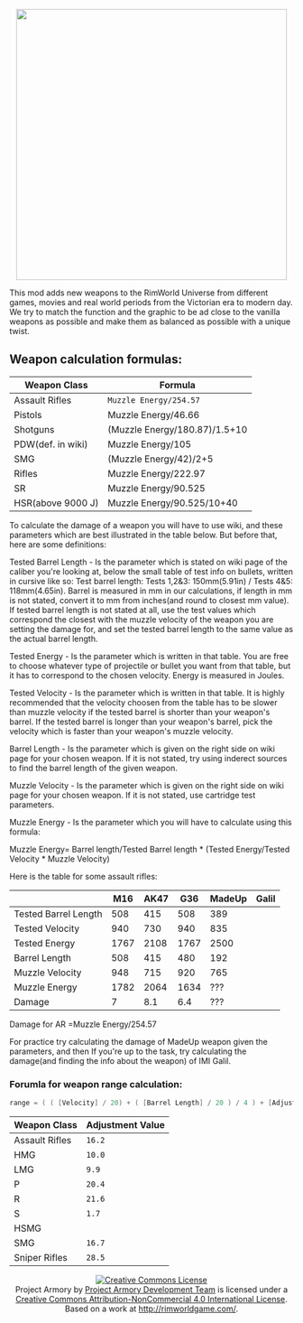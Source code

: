 <p align="center">
    <img src="https://github.com/RimWorldProjectArmory/ProjectArmory/blob/master/extras/assets/logo/logo.png?raw=true" width="480">
</p>
This mod adds new weapons to the RimWorld Universe from different games, movies and real world periods from the Victorian era to modern day. We try to match the function and the graphic to be ad close to the vanilla weapons as possible and make them as balanced as possible with a unique twist.

## Weapon calculation formulas:


| Weapon Class    | Formula                         |
|-----------------|---------------------------------|
|Assault Rifles   | `Muzzle Energy/254.57 `           |
|Pistols          | Muzzle Energy/46.66             |
|Shotguns         |(Muzzle Energy/180.87)/1.5+10    |
|PDW(def. in wiki)| Muzzle Energy/105               |
|SMG              |(Muzzle Energy/42)/2+5           |
|Rifles           | Muzzle Energy/222.97            |
|SR               | Muzzle Energy/90.525            |
|HSR(above 9000 J)| Muzzle Energy/90.525/10+40      |

To calculate the damage of a weapon you will have to use wiki, and these parameters which are best illustrated in the table below. But before that, here are some definitions:

Tested Barrel Length - Is the parameter which is stated on wiki page of the caliber you're looking at, below the small table of test info on bullets, written in cursive like so: Test barrel length: Tests 1,2&3: 150mm(5.91in) / Tests 4&5: 118mm(4.65in). Barrel is measured in mm in our calculations, if length in mm is not stated, convert it to mm from inches(and round to closest mm value). If tested barrel length is not stated at all, use the test values which correspond the closest with the muzzle velocity of the weapon you are setting the damage for, and set the tested barrel length to the same value as the actual barrel length.

Tested Energy - Is the parameter which is written in that table. You are free to choose whatever type of projectile or bullet you want from that table, but it has to correspond to the chosen velocity. Energy is measured in Joules. 

Tested Velocity - Is the parameter which is written in that table. It is highly recommended that the velocity choosen from the table has to be slower than muzzle velocity if the tested barrel is shorter than your weapon's barrel. If the tested barrel is longer than your weapon's barrel, pick the velocity which is faster than your weapon's muzzle velocity.

Barrel Length - Is the parameter which is given on the right side on wiki page for your chosen weapon. If it is not stated, try using inderect sources to find the barrel length of the given weapon. 

Muzzle Velocity - Is the parameter which is given on the right side on wiki page for your chosen weapon. If it is not stated, use cartridge test parameters. 

Muzzle Energy - Is the parameter which you will have to calculate using this formula: 

Muzzle Energy= Barrel length/Tested Barrel length * (Tested Energy/Tested Velocity * Muzzle Velocity)

Here is the table for some assault rifles:

|    |  M16 | AK47 |  G36 |MadeUp| Galil|
|----|------|------|------|------|------|
| Tested Barrel Length| 508  | 415  | 508  | 389  |      |
| Tested Velocity | 940  | 730  | 940  | 835  |      |
| Tested Energy | 1767 | 2108 | 1767 | 2500 |      |
| Barrel Length | 508  | 415  | 480  | 192  |      |
| Muzzle Velocity | 948  | 715  | 920  | 765  |      |
| Muzzle Energy | 1782 | 2064 | 1634 | ???  |      |
|Damage |  7   |  8.1 |  6.4 | ???  |      |

Damage for AR =Muzzle Energy/254.57

For practice try calculating the damage of MadeUp weapon given the parameters, and then If you're up to the task, try calculating the damage(and finding the info about the weapon) of IMI Galil. 

### Forumla for weapon range calculation:
``` c++
range = ( ( [Velocity] / 20) + ( [Barrel Length] / 20 ) / 4 ) + [Adjustment Value]
```
| Weapon Class    | Adjustment Value    |
|-----------------|---------------------|
| Assault Rifles  | `16.2`              |
| HMG             | `10.0`              |
| LMG             | `9.9`               |
| P               | `20.4`              |
| R               | `21.6`              |
| S               | `1.7`               |
| HSMG            |   	                |
| SMG             | `16.7`              |
| Sniper Rifles   | `28.5`              |

<p align="center"><a rel="license" href="http://creativecommons.org/licenses/by-nc/4.0/"><img alt="Creative Commons License" style="border-width:0" src="https://i.creativecommons.org/l/by-nc/4.0/88x31.png" /></a><br /><span xmlns:dct="http://purl.org/dc/terms/" property="dct:title">Project Armory</span> by <a xmlns:cc="http://creativecommons.org/ns#" href="https://github.com/RimWorldProjectArmory" property="cc:attributionName" rel="cc:attributionURL">Project Armory Development Team</a> is licensed under a <a rel="license" href="http://creativecommons.org/licenses/by-nc/4.0/">Creative Commons Attribution-NonCommercial 4.0 International License</a>.<br />Based on a work at <a xmlns:dct="http://purl.org/dc/terms/" href="http://rimworldgame.com/" rel="dct:source">http://rimworldgame.com/</a>.</p>
